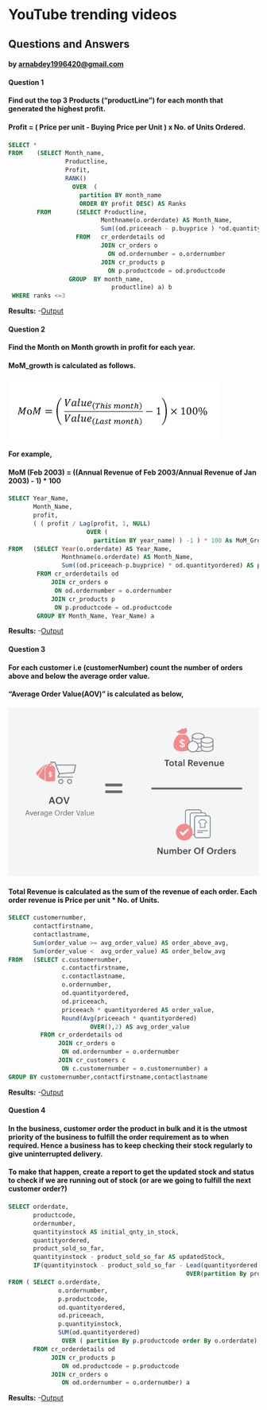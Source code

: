 # YouTube trending videos
## Questions and Answers
#### by arnabdey1996420@gmail.com

#### Question 1
#### Find out the top 3 Products (“productLine”) for each month that generated the highest profit.
#### Profit = ( Price per unit - Buying Price per Unit ) x No. of Units Ordered.

````sql
SELECT *
FROM    (SELECT Month_name,
                Productline,
                Profit,
                RANK()
                  OVER  (
                    partition BY month_name
                    ORDER BY profit DESC) AS Ranks
        FROM       (SELECT Productline,
                          Monthname(o.orderdate) AS Month_Name,
                          Sum((od.priceeach - p.buyprice ) *od.quantityordered) AS Profit
                   FROM   cr_orderdetails od
                          JOIN cr_orders o
                            ON od.ordernumber = o.ordernumber
                          JOIN cr_products p
                            ON p.productcode = od.productcode
                 GROUP  BY month_name,
                             productline) a) b
 WHERE ranks <=3
````
**Results:**
-[Output](https://github.com/KopiteArnab/Car-Retailer/blob/a2e8c1c3b0c621fe5cc38978d939c7a6f91432e7/Output/Question_1.csv)

#### Question 2
#### Find the Month on Month growth in profit for each year.
#### MoM_growth is calculated as follows.
#### ![alt text](https://github.com/KopiteArnab/temp/blob/c37bf00dc68e115d1e10d8a9b7a7d7791344ddf6/pics/sql5revampredoa011a3.png)
#### For example,
#### MoM (Feb 2003) = ((Annual Revenue of Feb 2003/Annual Revenue of Jan 2003) - 1) * 100

````sql
SELECT Year_Name,
       Month_Name,
       profit,
       ( ( profit / Lag(profit, 1, NULL)
                      OVER (
                        partition BY year_name) ) -1 ) * 100 As MoM_Growth
FROM   (SELECT Year(o.orderdate) AS Year_Name,
               Monthname(o.orderdate) AS Month_Name,
               Sum((od.priceeach-p.buyprice) * od.quantityordered) AS profit
        FROM cr_orderdetails od
            JOIN cr_orders o
             ON od.ordernumber = o.ordernumber
            JOIN cr_products p
             ON p.productcode = od.productcode
        GROUP BY Month_Name, Year_Name) a
````
**Results:**
-[Output](https://github.com/KopiteArnab/Car-Retailer/blob/a453d91794f747b8ff5c9afd621c561903d9b5ab/Output/Question_2.csv)

#### Question 3
#### For each customer i.e (customerNumber) count the number of orders above and below the average order value.
#### “Average Order Value(AOV)” is calculated as below,
#### ![alt text](https://github.com/KopiteArnab/temp/blob/c2dddb37654084c64913b633f8e2f61fbe580f90/pics/sql5revampredoa011a6.png)
#### Total Revenue is calculated as the sum of the revenue of each order. Each order revenue is Price per unit * No. of Units.

````sql
SELECT customernumber,
       contactfirstname,
       contactlastname,
       Sum(order_value >= avg_order_value) AS order_above_avg,
       Sum(order_value <  avg_order_value) AS order_below_avg
FROM   (SELECT c.customernumber,
               c.contactfirstname,
               c.contactlastname,
               o.ordernumber,
               od.quantityordered,
               od.priceeach,
               priceeach * quantityordered AS order_value,
               Round(Avg(priceeach * quantityordered)
                       OVER(),2) AS avg_order_value
         FROM cr_orderdetails od
              JOIN cr_orders o
               ON od.ordernumber = o.ordernumber
              JOIN cr_customers c
               ON c.customernumber = o.customernumber) a
GROUP BY customernumber,contactfirstname,contactlastname
````

**Results:**
-[Output](https://github.com/KopiteArnab/Car-Retailer/blob/a453d91794f747b8ff5c9afd621c561903d9b5ab/Output/Question_3.csv)

#### Question 4
#### In the business, customer order the product in bulk and it is the utmost priority of the business to fulfill the order requirement as to when required. Hence a business has to keep checking their stock regularly to give uninterrupted delivery.
#### To make that happen, create a report to get the updated stock and status to check if we are running out of stock (or are we going to fulfill the next customer order?)

````sql
SELECT orderdate,
       productcode,
       ordernumber,
       quantityinstock AS initial_qnty_in_stock,
       quantityordered,
       product_sold_so_far,
       quantityinstock - product_sold_so_far AS updatedStock,
       IF(quantityinstock - product_sold_so_far - Lead(quantityordered,1,0)
                                                  OVER(partition By productcode Order By orderdate) > 0, "yes","no") AS are_we_going_to_fulfill_next_order
FROM ( SELECT o.orderdate,
              o.ordernumber,
              p.productcode,
              od.quantityordered,
              od.priceeach,
              p.quantityinstock,
              SUM(od.quantityordered)
               OVER ( partition By p.productcode order By o.orderdate) AS product_sold_so_far
       FROM cr_orderdetails od
            JOIN cr_products p
               ON od.productcode = p.productcode
            JOIN cr_orders o
               ON od.ordernumber = o.ordernumber) a
````

**Results:**
-[Output](https://github.com/KopiteArnab/Car-Retailer/blob/a453d91794f747b8ff5c9afd621c561903d9b5ab/Output/Question_4.csv)

